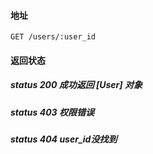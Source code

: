 #### 地址
```
GET /users/:user_id
```

#### 返回状态

##### status 200 成功返回 [User] 对象
##### status 403 权限错误
##### status 404 user_id没找到

